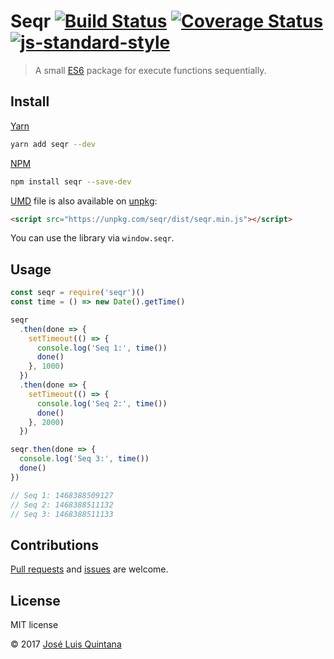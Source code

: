 # Seqr [![Build Status](https://travis-ci.org/joseluisq/seqr.svg?branch=master)](https://travis-ci.org/joseluisq/seqr) [![Coverage Status](https://coveralls.io/repos/github/joseluisq/seqr/badge.svg?branch=master&v1)](https://coveralls.io/github/joseluisq/seqr?branch=master) [![js-standard-style](https://img.shields.io/badge/code%20style-standard-brightgreen.svg)](http://standardjs.com/)

> A small [ES6](https://babeljs.io/docs/learn-es2015/) package for execute functions sequentially.

## Install

[Yarn](https://github.com/yarnpkg/)

```sh
yarn add seqr --dev
```

[NPM](https://www.npmjs.com/)

```sh
npm install seqr --save-dev
```

[UMD](https://github.com/umdjs/umd/) file is also available on [unpkg](https://unpkg.com):

```html
<script src="https://unpkg.com/seqr/dist/seqr.min.js"></script>
```

You can use the library via `window.seqr`.

## Usage

```js
const seqr = require('seqr')()
const time = () => new Date().getTime()

seqr
  .then(done => {
    setTimeout(() => {
      console.log('Seq 1:', time())
      done()
    }, 1000)
  })
  .then(done => {
    setTimeout(() => {
      console.log('Seq 2:', time())
      done()
    }, 2000)
  })

seqr.then(done => {
  console.log('Seq 3:', time())
  done()
})

// Seq 1: 1468388509127
// Seq 2: 1468388511132
// Seq 3: 1468388511133
```

## Contributions
[Pull requests](https://github.com/joseluisq/seqr/pulls) and [issues](https://github.com/joseluisq/seqr/issues) are welcome.

## License
MIT license

© 2017 [José Luis Quintana](http://git.io/joseluisq)
